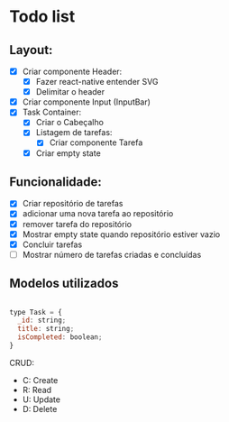 # Todo list

## Layout:
- [x] Criar componente Header:
  - [x] Fazer react-native entender SVG
  - [x] Delimitar o header 
- [x] Criar componente Input (InputBar)
- [x] Task Container:
  - [x] Criar o Cabeçalho
  - [x] Listagem de tarefas:
    - [x]  Criar componente Tarefa
  - [x] Criar empty state

## Funcionalidade:
  - [x] Criar repositório de tarefas
  - [x] adicionar uma nova tarefa ao repositório
  - [x] remover tarefa do repositório
  - [x] Mostrar empty state quando repositório estiver vazio
  - [x] Concluir tarefas
  - [ ] Mostrar número de tarefas criadas e concluídas

## Modelos utilizados

```javascript

type Task = {
  _id: string;
  title: string;
  isCompleted: boolean;
}

```

CRUD:
- C: Create
- R: Read
- U: Update
- D: Delete